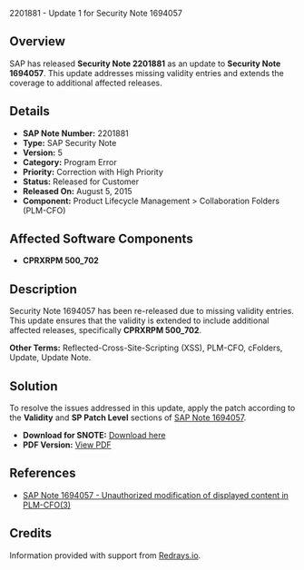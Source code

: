 2201881 - Update 1 for Security Note 1694057

## Overview

SAP has released **Security Note 2201881** as an update to **Security Note 1694057**. This update addresses missing validity entries and extends the coverage to additional affected releases.

## Details

- **SAP Note Number:** 2201881
- **Type:** SAP Security Note
- **Version:** 5
- **Category:** Program Error
- **Priority:** Correction with High Priority
- **Status:** Released for Customer
- **Released On:** August 5, 2015
- **Component:** Product Lifecycle Management > Collaboration Folders (PLM-CFO)

## Affected Software Components

- **CPRXRPM 500_702**

## Description

Security Note 1694057 has been re-released due to missing validity entries. This update ensures that the validity is extended to include additional affected releases, specifically **CPRXRPM 500_702**.

**Other Terms:** Reflected-Cross-Site-Scripting (XSS), PLM-CFO, cFolders, Update, Update Note.

## Solution

To resolve the issues addressed in this update, apply the patch according to the **Validity** and **SP Patch Level** sections of [SAP Note 1694057](https://me.sap.com/notes/1694057).

- **Download for SNOTE:** [Download here](https://notesdownloads.sap.com/note/0040000018141702017)
- **PDF Version:** [View PDF](https://me.sap.com/sap/support/sfm/notes/print/0002201881?language=en-US&token=5F9ECCB72509FE4E80A55889763F73AF)

## References

- [SAP Note 1694057 - Unauthorized modification of displayed content in PLM-CFO(3)](https://me.sap.com/notes/1694057)

## Credits

Information provided with support from [Redrays.io](https://redrays.io).
